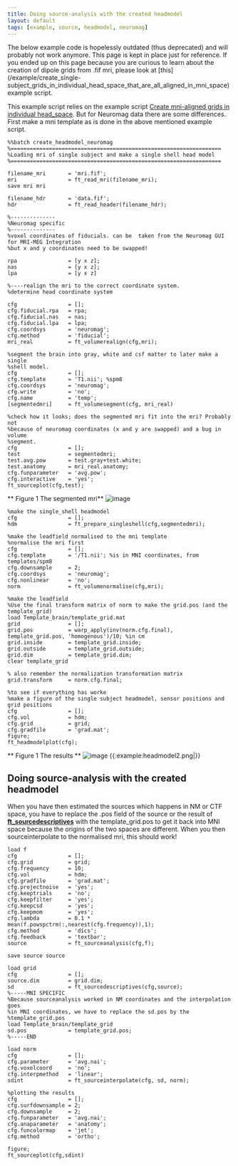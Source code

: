 ```yaml
---
title: Doing source-analysis with the created headmodel
layout: default
tags: [example, source, headmodel, neuromag]
---
```


<div class="warning">
The below example code is hopelessly outdated (thus deprecated) and will probably not work anymore. This page is kept in place just for reference. If you ended up on this page because you are curious to learn about the creation of dipole grids from .fif mri, please look at [this](/example/create_single-subject_grids_in_individual_head_space_that_are_all_aligned_in_mni_space) example script.
</div>

This example script relies on the example script [Create mni-aligned grids in individual head_space](/example/create_single-subject_grids_in_individual_head_space_that_are_all_aligned_in_mni_space). But for Neuromag data there are some differences. First make a mni template as is done in the above mentioned example script.

	
	%%batch create_headmodel_neuromag
	%==================================================================
	%Loading mri of single subject and make a single shell head model
	%==================================================================
	
	filename_mri       = 'mri.fif';
	mri                = ft_read_mri(filename_mri);
	save mri mri
	
	filename_hdr       = 'data.fif';
	hdr                = ft_read_header(filename_hdr);
	
	%--------------
	%Neuromag specific
	%--------------
	%voxel coordinates of fiducials. can be  taken from the Neuromag GUI for MRI-MEG Integration
	%but x and y coordinates need to be swapped!
	
	rpa                = [y x z];
	nas                = [y x z];
	lpa                = [y x z]
	
	%----realign the mri to the correct coordinate system.
	%determine head coordinate system
	
	cfg                = [];
	cfg.fiducial.rpa   = rpa;
	cfg.fiducial.nas   = nas;
	cfg.fiducial.lpa   = lpa;
	cfg.coordsys       = 'neuromag';
	cfg.method         = 'fiducial';
	mri_real           = ft_volumerealign(cfg,mri);
	
	%segment the brain into gray, white and csf matter to later make a single
	%shell model.
	cfg                = [];
	cfg.template       = 'T1.nii'; %spm8
	cfg.coordsys       = 'neuromag';
	cfg.write          = 'no';
	cfg.name           = 'temp';
	[segmentedmri]     = ft_volumesegment(cfg, mri_real)
	
	%check how it looks; does the segmented mri fit into the mri? Probably not
	%because of neuromag coordinates (x and y are swapped) and a bug in volume
	%segment.
	cfg                = [];
	test               = segmentedmri;
	test.avg.pow       = test.gray+test.white;
	test.anatomy       = mri_real.anatomy;
	cfg.funparameter   = 'avg.pow';
	cfg.interactive    = 'yes';
	ft_sourceplot(cfg,test);

** Figure 1 The segmented mri**
![image](/static/img/example/segmri.jpg)

	
	%make the single_shell headmodel
	cfg                = [];
	hdm                = ft_prepare_singleshell(cfg,segmentedmri);
	
	%make the leadfield normalised to the mni template
	%normalise the mri first
	cfg                = [];
	cfg.template       = '/T1.nii'; %is in MNI coordinates, from templates/spm8
	cfg.downsample     = 2;
	cfg.coordsys       = 'neuromag';
	cfg.nonlinear      = 'no';
	norm               = ft_volumenormalise(cfg,mri); 
	
	%make the leadfield
	%Use the final transform matrix of norm to make the grid.pos (and the template_grid)
	load Template_brain/template_grid.mat
	grid               = [];
	grid.pos           = warp_apply(inv(norm.cfg.final), template_grid.pos, 'homogenous')/10; %in cm
	grid.inside        = template_grid.inside;
	grid.outside       = template_grid.outside;
	grid.dim           = template_grid.dim;
	clear template_grid
	
	% also remember the normalization transformation matrix
	grid.transform     = norm.cfg.final;
	
	%to see if everything has worke
	%make a figure of the single subject headmodel, sensor positions and grid positions
	cfg                = [];
	cfg.vol            = hdm;
	cfg.grid           = grid;
	cfg.gradfile       = 'grad.mat';
	figure;
	ft_headmodelplot(cfg);

** Figure 1 The results **
![image](/static/img/example/headmodels/headmodel.png)
{{:example:headmodel2.png|}}

## Doing source-analysis with the created headmodel

When you have then estimated the sources which happens in NM or CTF space, you have to replace the .pos field of the source or the result of **[ft_sourcedescriptives](/reference/ft_sourcedescriptives)** with the template_grid.pos to get it back into MNI space because the origins of the two spaces are different. When you then sourceinterpolate to the normalised mri, this should work! 

	
	load f
	cfg                = [];
	cfg.grid           = grid;
	cfg.frequency      = 10;
	cfg.vol            = hdm;
	cfg.gradfile       = 'grad.mat';
	cfg.projectnoise   = 'yes';
	cfg.keeptrials     = 'no';
	cfg.keepfilter     = 'yes';
	cfg.keepcsd        = 'yes';
	cfg.keepmom        = 'yes';
	cfg.lambda         = 0.1 * mean(f.powspctrm(:,nearest(cfg.frequency)),1);
	cfg.method         = 'dics';
	cfg.feedback       = 'textbar';
	source             = ft_sourceanalysis(cfg,f);
	
	save source source
	
	load grid
	cfg                = [];
	source.dim         = grid.dim;
	sd                 = ft_sourcedescriptives(cfg,source);
	%-----MNI SPECIFIC
	%Because sourceanalysis worked in NM coordinates and the interpolation goes
	%in MNI coordinates, we have to replace the sd.pos by the
	%template_grid.pos
	load Template_brain/template_grid
	sd.pos             = template_grid.pos;
	%-----END
	
	load norm
	cfg                = [];
	cfg.parameter      = 'avg.nai';
	cfg.voxelcoord     = 'no';
	cfg.interpmethod   = 'linear';
	sdint              = ft_sourceinterpolate(cfg, sd, norm);
	
	%plotting the results
	cfg                = [];
	cfg.surfdownsample = 2;
	cfg.downsample     = 2;
	cfg.funparameter   = 'avg.nai';
	cfg.anaparameter   = 'anatomy';
	cfg.funcolormap    = 'jet';
	cfg.method         = 'ortho';
	
	figure;
	ft_sourceplot(cfg,sdint)

